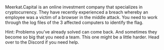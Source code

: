 Meerkat.Capital is an online investment company that specializes in cryptocurrency. They have recently experienced a breach whereby an employee was a victim of a browser in the middle attack. You need to work through the log files of the 3 affected computers to identify the flag.

Hint: Problems you’ve already solved can come back. And sometimes they become so big that you need a team. This one might be a little harder. Head over to the Discord if you need help. 